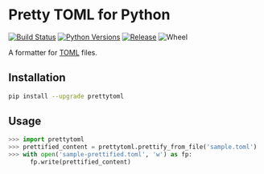 # Pretty TOML for Python

[![Build Status](https://travis-ci.org/Jumpscale/python-pretty-toml.svg?branch=master)](https://travis-ci.org/Jumpscale/python-pretty-toml)
[![Python Versions](https://img.shields.io/pypi/pyversions/prettytoml.svg)](https://pypi.python.org/pypi/prettytoml)
[![Release](https://img.shields.io/pypi/v/prettytoml.svg)](https://pypi.python.org/pypi/prettytoml)
![Wheel](https://img.shields.io/pypi/wheel/prettytoml.svg)


A formatter for [TOML](https://github.com/toml-lang/toml) files.

## Installation ##
```bash
pip install --upgrade prettytoml
```

## Usage ##

```python
>>> import prettytoml
>>> prettified_content = prettytoml.prettify_from_file('sample.toml')
>>> with open('sample-prettified.toml', 'w') as fp:
      fp.write(prettified_content)
```
